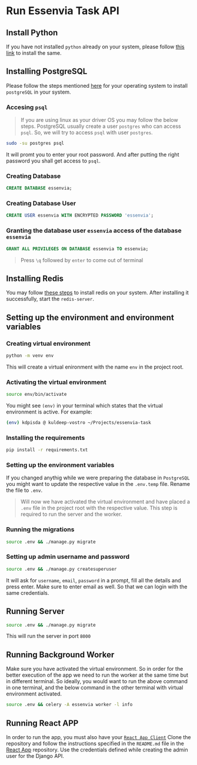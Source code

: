 # Run Essenvia Task API

## Install Python

If you have not installed `python` already on your system, please follow [this link](https://www.python.org/downloads/) to install the same.

## Installing PostgreSQL

Please follow the steps mentioned [here](https://www.postgresql.org/download/) for your operating system to install `postgreSQL` in your system.

### Accesing `psql`

> If you are using linux as your driver OS you may follow the below steps. PostgreSQL usually create a user `postgres` who can access `psql`. So, we will try to access `psql` with user `postgres`.

```sh
sudo -su postgres psql
```

It will promt you to enter your root password. And after putting the right password you shall get access to `psql`.

### Creating Database

```sql
CREATE DATABASE essenvia;
```

### Creating Database User

```sql
CREATE USER essenvia WITH ENCRYPTED PASSWORD 'essenvia';
```

### Granting the database user `essenvia` access of the database `essenvia`

```sql
GRANT ALL PRIVILEGES ON DATABASE essenvia TO essenvia;
```

> Press `\q` followed by `enter` to come out of terminal

## Installing Redis

You may follow [these steps](https://redis.io/download) to install redis on your system. After installing it successfully, start the `redis-server`.

## Setting up the environment and environment variables

### Creating virtual environment

```sh
python -m venv env
```

This will create a virtual enironment with the name `env` in the project root.

### Activating the virtual environment

```sh
source env/bin/activate
```

You might see `(env)` in your terminal which states that the virtual environment is active. For example:

```sh
(env) kdpisda @ kuldeep-vostro ~/Projects/essenvia-task
```

### Installing the requirements

```sh
pip install -r requirements.txt
```

### Setting up the environment variables

If you changed anythig while we were preparing the database in `PostgreSQL` you might want to update the respective value in the `.env.temp` file. Rename the file to `.env`.

> Will now we have activated the virtual environment and have placed a `.env` file in the project root with the respective value. This step is required to run the server and the worker.

### Running the migrations

```sh
source .env && ./manage.py migrate
```

### Setting up admin username and password

```sh
source .env && ./manage.py createsuperuser
```

It will ask for `username`, `email`, `password` in a prompt, fill all the details and press enter. Make sure to enter email as well. So that we can login with the same credentials.

## Running Server

```sh
source .env && ./manage.py migrate
```

This will run the server in port `8000`

## Running Background Worker

Make sure you have activated the virtual environment. So in order for the better execution of the app we need to run the worker at the same time but in different terminal. So ideally, you would want to run the above command in one terminal, and the below command in the other terminal with virtual environment activated.

```sh
source .env && celery -A essenvia worker -l info
```

## Running React APP

In order to run the app, you must also have your [`React App Client`](https://github.com/kdpisda/essenvia-task-app) Clone the repository and follow the instructions specified in the `README.md` file in the [React App](https://github.com/kdpisda/essenvia-task-app) repository. Use the credentials defined while creating the admin user for the Django API.
